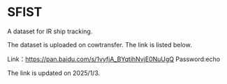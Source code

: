 # SFIST

A dataset for IR ship tracking.

The dataset is uploaded on cowtransfer. The link is listed below.

Link：https://pan.baidu.com/s/1vyfjA_BYqtihNvjE0NuUgQ 
Password:echo


The link is updated on 2025/1/3.
